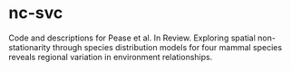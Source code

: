# nc-svc
Code and descriptions for Pease et al. In Review. Exploring spatial non-stationarity through species distribution models for four mammal species reveals regional variation in environment relationships.

